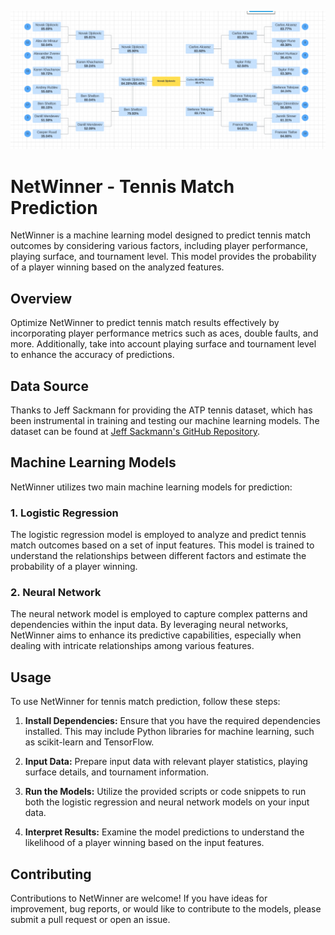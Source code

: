 ![Example Image](/src/tournament.png)

# NetWinner - Tennis Match Prediction

NetWinner is a machine learning model designed to predict tennis match outcomes by considering various factors, including player performance, playing surface, and tournament level. This model provides the probability of a player winning based on the analyzed features.


## Overview

Optimize NetWinner to predict tennis match results effectively by incorporating player performance metrics such as aces, double faults, and more. Additionally, take into account playing surface and tournament level to enhance the accuracy of predictions.

## Data Source

Thanks to Jeff Sackmann for providing the ATP tennis dataset, which has been instrumental in training and testing our machine learning models. The dataset can be found at [Jeff Sackmann's GitHub Repository](https://github.com/JeffSackmann/tennis_atp).

## Machine Learning Models

NetWinner utilizes two main machine learning models for prediction:

### 1. Logistic Regression

The logistic regression model is employed to analyze and predict tennis match outcomes based on a set of input features. This model is trained to understand the relationships between different factors and estimate the probability of a player winning.

### 2. Neural Network

The neural network model is employed to capture complex patterns and dependencies within the input data. By leveraging neural networks, NetWinner aims to enhance its predictive capabilities, especially when dealing with intricate relationships among various features.

## Usage

To use NetWinner for tennis match prediction, follow these steps:

1. **Install Dependencies:**
   Ensure that you have the required dependencies installed. This may include Python libraries for machine learning, such as scikit-learn and TensorFlow.

2. **Input Data:**
   Prepare input data with relevant player statistics, playing surface details, and tournament information.

3. **Run the Models:**
   Utilize the provided scripts or code snippets to run both the logistic regression and neural network models on your input data.

4. **Interpret Results:**
   Examine the model predictions to understand the likelihood of a player winning based on the input features.

## Contributing

Contributions to NetWinner are welcome! If you have ideas for improvement, bug reports, or would like to contribute to the models, please submit a pull request or open an issue.